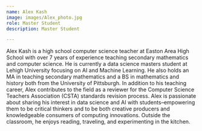 ```yaml
---
name: Alex Kash
image: images/Alex_photo.jpg
role: Master Student
description: Master Student 

---
```


  Alex Kash is a high school computer science teacher at Easton Area High School with over 7 years of experience teaching secondary mathematics and computer science. He is currently a data science masters student at Lehigh University focusing on AI and Machine Learning. He also holds an MA in teaching secondary mathematics and a BS in mathematics and history both from the University of Pittsburgh. In addition to his teaching career, Alex contributes to the field as a reviewer for the Computer Science Teachers Association (CSTA) standards revision process. Alex is passionate about sharing his interest in data science and AI with students–empowering them to be critical thinkers and to be both creative producers and knowledgeable consumers of computing innovations. Outside the classroom, he enjoys reading, traveling, and experimenting in the kitchen.
